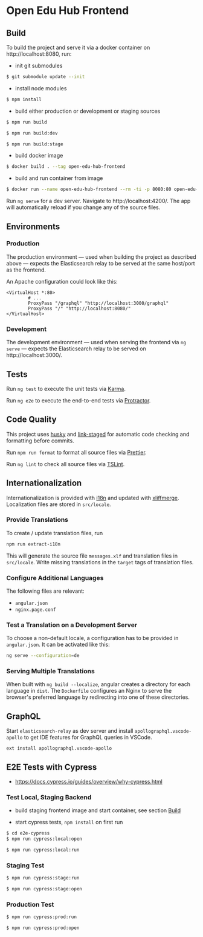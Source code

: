 # Open Edu Hub Frontend

## Build

To build the project and serve it via a docker container on http://localhost:8080, run:

-   init git submodules

```bash
$ git submodule update --init
```

-   install node modules

```bash
$ npm install
```

-   build either production or development or staging sources

```bash
$ npm run build
```

```bash
$ npm run build:dev
```

```bash
$ npm run build:stage
```

-   build docker image

```bash
$ docker build . --tag open-edu-hub-frontend
```

-   build and run container from image

```bash
$ docker run --name open-edu-hub-frontend --rm -ti -p 8080:80 open-edu-hub-frontend
```

Run `ng serve` for a dev server. Navigate to http://localhost:4200/. The app will automatically
reload if you change any of the source files.

## Environments

### Production

The production environment — used when building the project as described above — expects the
Elasticsearch relay to be served at the same host/port as the frontend.

An Apache configuration could look like this:

```apacheconf
<VirtualHost *:80>
        # ...
        ProxyPass "/graphql" "http://localhost:3000/graphql"
        ProxyPass "/" "http://localhost:8080/"
</VirtualHost>
```

### Development

The development environment — used when serving the frontend via `ng serve` — expects the
Elasticsearch relay to be served on http://localhost:3000/.

## Tests

Run `ng test` to execute the unit tests via [Karma](https://karma-runner.github.io).

Run `ng e2e` to execute the end-to-end tests via [Protractor](http://www.protractortest.org/).

## Code Quality

This project uses [husky](https://github.com/typicode/husky) and
[link-staged](https://github.com/okonet/lint-staged) for automatic code checking and formatting
before commits.

Run `npm run format` to format all source files via [Prettier](https://prettier.io/).

Run `ng lint` to check all source files via [TSLint](https://palantir.github.io/tslint/).

## Internationalization

Internationalization is provided with [i18n](https://angular.io/guide/i18n) and updated with
[xliffmerge](https://github.com/martinroob/ngx-i18nsupport/wiki/Tutorial-for-using-xliffmerge-with-angular-cli).
Localization files are stored in `src/locale`.

### Provide Translations

To create / update translation files, run

```bash
npm run extract-i18n
```

This will generate the source file `messages.xlf` and translation files in `src/locale`.
Write missing translations in the `target` tags of translation files.

### Configure Additional Languages

The following files are relevant:

-   `angular.json`
-   `nginx.page.conf`

### Test a Translation on a Development Server

To choose a non-default locale, a configuration has to be provided in `angular.json`. It can be
activated like this:

```bash
ng serve --configuration=de
```

### Serving Multiple Translations

When built with `ng build --localize`, angular creates a directory for each language in `dist`. The
`Dockerfile` configures an Nginx to serve the browser's preferred language by redirecting into one
of these directories.

## GraphQL

Start `elasticsearch-relay` as dev server and install `apollographql.vscode-apollo` to get IDE
features for GraphQL queries in VSCode.

```
ext install apollographql.vscode-apollo
```

## E2E Tests with Cypress

-   https://docs.cypress.io/guides/overview/why-cypress.html

### Test Local, Staging Backend

-   build staging frontend image and start container, see section [Build](##Build)

-   start cypress tests, `npm install` on first run

```bash
$ cd e2e-cypress
$ npm run cypress:local:open
```

```bash
$ npm run cypress:local:run
```

### Staging Test

```bash
$ npm run cypress:stage:run
```

```bash
$ npm run cypress:stage:open
```

### Production Test

```bash
$ npm run cypress:prod:run
```

```bash
$ npm run cypress:prod:open
```
